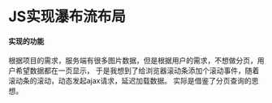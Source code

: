 # JS实现瀑布流布局
#### 实现的功能
根据项目的需求，服务端有很多图片数据，但是根据用户的需求，不想做分页，用户希望数据都在一页显示，
于是我想到了给浏览器滚动条添加个滚动事件，随着滚动条的滚动，动态发起ajax请求，延迟加载数据。
实际是借鉴了分页查询的思想。



